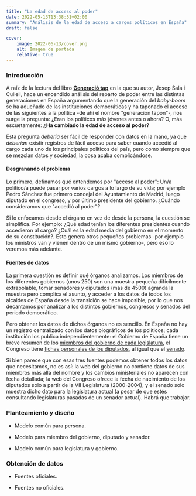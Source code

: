 ```yaml
---
title: "La edad de acceso al poder"
date: 2022-05-13T13:38:51+02:00
summary: "Análisis de la edad de acceso a cargos políticos en España"
draft: false

cover:
    image: 2022-06-13/cover.png
    alt: Imagen de portada
    relative: true
---
```


### Introducción

A raíz de la lectura del libro **[Generació tap](https://www.arallibres.cat/cataleg/generacio-tap/)** en la que su autor, Josep Sala i Cullell, hace un encendido análisis del reparto de poder entre las distintas generaciones en España argumentando que la generación del *baby-boom* se ha adueñado de las instituciones democráticas y ha taponado el acceso de las siguientes a la política -de ahí el nombre "generación tapón"-, nos surge la pregunta: ¿Eran los políticos más jóvenes antes o ahora? O, más escuetamente: **¿Ha cambiado la edad de acceso al poder?**

Esta pregunta *debería* ser fácil de responder con datos en la mano, ya que *deberían* existir registros de fácil acceso para saber cuando accedió al cargo cada uno de los principales políticos del país, pero como siempre que se mezclan datos y sociedad, la cosa acaba complicándose.

#### Desgranando el problema

Lo primero, definamos qué entendemos por "acceso al poder": Un/a político/a puede pasar por varios cargos a lo largo de su vida; por ejemplo Pedro Sánchez fue primero concejal del Ayuntamiento de Madrid, luego diputado en el congreso, y por último presidente del gobierno. ¿Cuándo consideramos que "accedió al poder"?

Si lo enfocamos desde el órgano en vez de desde la persona, la cuestión se simplifica. Por ejemplo: ¿Qué edad tenían los diferentes presidentes cuando accedieron al cargo? ¿Cuál es la edad media del gobierno en el momento de su constitución?. Esto genera otros pequeños problemas -por ejemplo los ministros van y vienen dentro de un mismo gobierno-, pero eso lo veremos más adelante.

#### Fuentes de datos

La primera cuestión es definir qué órganos analizamos. Los miembros de los diferentes gobiernos (unos 250) son una muestra pequeña difícilmente extrapolable, tomar senadores y diputados (más de 4500) agranda la muestra pero complica el asunto, y acceder a los datos de todos los alcaldes de España desde la transición se hace imposible, por lo que nos decantamos por analizar a los distintos gobiernos, congresos y senados del periodo democrático.

Pero obtener los datos de dichos órganos no es sencillo. En España no hay un registro centralizado con los datos biográficos de los políticos; cada institución los publica independientemente: el Gobierno de España tiene un breve resumen de los [miembros del gobierno de cada legislatura](https://www.lamoncloa.gob.es/gobierno/gobiernosporlegislaturas/Paginas/xiv_legislatura.aspx), el Congreso tiene [fichas personales de los diputados](https://www.congreso.es/en/busqueda-de-diputados), al igual que el [senado](https://www.senado.es/web/composicionorganizacion/senadores/composicionsenado/index.html).

Si bien parece que con esas tres fuentes podemos obtener todos los datos que necesitamos, no es así: la web del gobierno no contiene datos de sus miembros más allá del nombre y los cambios ministeriales no aparecen con fecha detallada; la web del Congreso ofrece la fecha de nacimiento de los diputados solo a partir de la VII Legislatura (2000-2004), y el senado solo muestra dicho dato para la legislatura actual (a pesar de que estés consultando legislaturas pasadas de un senador actual). Habrá que trabajar.

### Planteamiento y diseño

- Modelo común para persona.

- Modelo para miembro del gobierno, diputado y senador.

- Modelo común para legislatura y gobierno.

### Obtención de datos

- Fuentes oficiales.

- Fuentes no oficiales.
